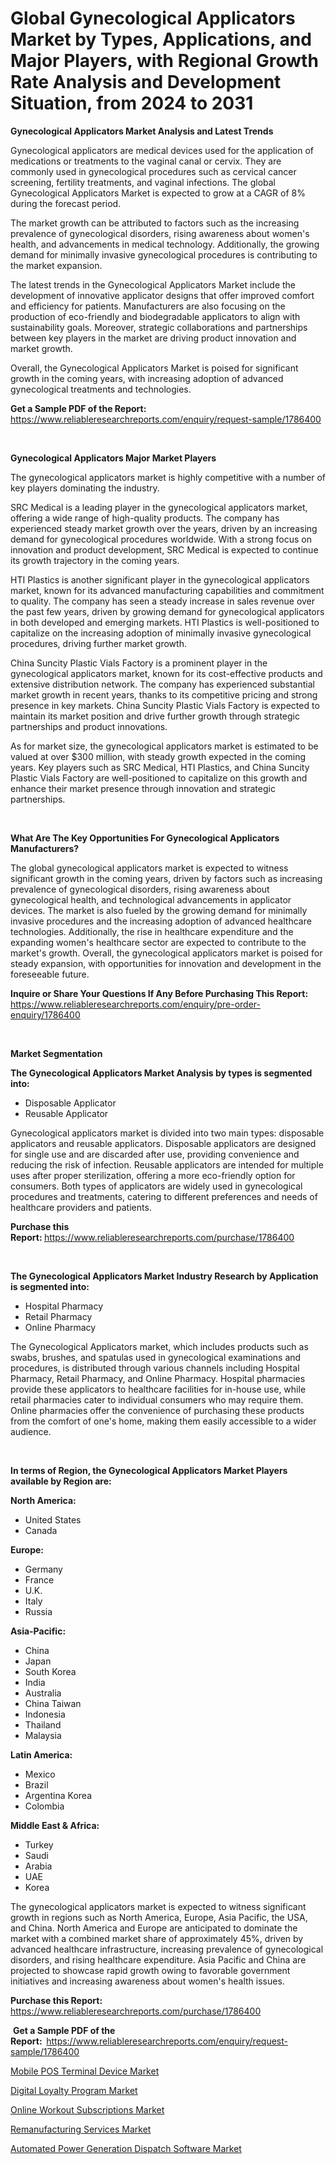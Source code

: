 <p><h1>Global Gynecological Applicators Market by Types, Applications, and Major Players, with Regional Growth Rate Analysis and Development Situation, from 2024 to 2031</h1></p><p><strong>Gynecological Applicators Market Analysis and Latest Trends</strong></p>
<p><p>Gynecological applicators are medical devices used for the application of medications or treatments to the vaginal canal or cervix. They are commonly used in gynecological procedures such as cervical cancer screening, fertility treatments, and vaginal infections. The global Gynecological Applicators Market is expected to grow at a CAGR of 8% during the forecast period. </p><p>The market growth can be attributed to factors such as the increasing prevalence of gynecological disorders, rising awareness about women's health, and advancements in medical technology. Additionally, the growing demand for minimally invasive gynecological procedures is contributing to the market expansion.</p><p>The latest trends in the Gynecological Applicators Market include the development of innovative applicator designs that offer improved comfort and efficiency for patients. Manufacturers are also focusing on the production of eco-friendly and biodegradable applicators to align with sustainability goals. Moreover, strategic collaborations and partnerships between key players in the market are driving product innovation and market growth.</p><p>Overall, the Gynecological Applicators Market is poised for significant growth in the coming years, with increasing adoption of advanced gynecological treatments and technologies.</p></p>
<p><strong>Get a Sample PDF of the Report:&nbsp;</strong> <a href="https://www.reliableresearchreports.com/enquiry/request-sample/1786400">https://www.reliableresearchreports.com/enquiry/request-sample/1786400</a></p>
<p>&nbsp;</p>
<p><strong>Gynecological Applicators Major Market Players</strong></p>
<p><p>The gynecological applicators market is highly competitive with a number of key players dominating the industry. </p><p>SRC Medical is a leading player in the gynecological applicators market, offering a wide range of high-quality products. The company has experienced steady market growth over the years, driven by an increasing demand for gynecological procedures worldwide. With a strong focus on innovation and product development, SRC Medical is expected to continue its growth trajectory in the coming years.</p><p>HTI Plastics is another significant player in the gynecological applicators market, known for its advanced manufacturing capabilities and commitment to quality. The company has seen a steady increase in sales revenue over the past few years, driven by growing demand for gynecological applicators in both developed and emerging markets. HTI Plastics is well-positioned to capitalize on the increasing adoption of minimally invasive gynecological procedures, driving further market growth.</p><p>China Suncity Plastic Vials Factory is a prominent player in the gynecological applicators market, known for its cost-effective products and extensive distribution network. The company has experienced substantial market growth in recent years, thanks to its competitive pricing and strong presence in key markets. China Suncity Plastic Vials Factory is expected to maintain its market position and drive further growth through strategic partnerships and product innovations.</p><p>As for market size, the gynecological applicators market is estimated to be valued at over $300 million, with steady growth expected in the coming years. Key players such as SRC Medical, HTI Plastics, and China Suncity Plastic Vials Factory are well-positioned to capitalize on this growth and enhance their market presence through innovation and strategic partnerships.</p></p>
<p>&nbsp;</p>
<p><strong>What Are The Key Opportunities For Gynecological Applicators Manufacturers?</strong></p>
<p><p>The global gynecological applicators market is expected to witness significant growth in the coming years, driven by factors such as increasing prevalence of gynecological disorders, rising awareness about gynecological health, and technological advancements in applicator devices. The market is also fueled by the growing demand for minimally invasive procedures and the increasing adoption of advanced healthcare technologies. Additionally, the rise in healthcare expenditure and the expanding women's healthcare sector are expected to contribute to the market's growth. Overall, the gynecological applicators market is poised for steady expansion, with opportunities for innovation and development in the foreseeable future.</p></p>
<p><strong>Inquire or Share Your Questions If Any Before Purchasing This Report:</strong> <a href="https://www.reliableresearchreports.com/enquiry/pre-order-enquiry/1786400">https://www.reliableresearchreports.com/enquiry/pre-order-enquiry/1786400</a></p>
<p>&nbsp;</p>
<p><strong>Market Segmentation</strong></p>
<p><strong>The Gynecological Applicators Market Analysis by types is segmented into:</strong></p>
<p><ul><li>Disposable Applicator</li><li>Reusable Applicator</li></ul></p>
<p><p>Gynecological applicators market is divided into two main types: disposable applicators and reusable applicators. Disposable applicators are designed for single use and are discarded after use, providing convenience and reducing the risk of infection. Reusable applicators are intended for multiple uses after proper sterilization, offering a more eco-friendly option for consumers. Both types of applicators are widely used in gynecological procedures and treatments, catering to different preferences and needs of healthcare providers and patients.</p></p>
<p><strong>Purchase this Report:&nbsp;</strong><a href="https://www.reliableresearchreports.com/purchase/1786400">https://www.reliableresearchreports.com/purchase/1786400</a></p>
<p>&nbsp;</p>
<p><strong>The Gynecological Applicators Market Industry Research by Application is segmented into:</strong></p>
<p><ul><li>Hospital Pharmacy</li><li>Retail Pharmacy</li><li>Online Pharmacy</li></ul></p>
<p><p>The Gynecological Applicators market, which includes products such as swabs, brushes, and spatulas used in gynecological examinations and procedures, is distributed through various channels including Hospital Pharmacy, Retail Pharmacy, and Online Pharmacy. Hospital pharmacies provide these applicators to healthcare facilities for in-house use, while retail pharmacies cater to individual consumers who may require them. Online pharmacies offer the convenience of purchasing these products from the comfort of one's home, making them easily accessible to a wider audience.</p></p>
<p>&nbsp;</p>
<p><strong>In terms of Region, the Gynecological Applicators Market Players available by Region are:</strong></p>
<p>
    <p> <strong> North America: </strong>
        <ul>
            <li>United States</li>
            <li>Canada</li>
        </ul>
        </p> 
    <p> <strong> Europe: </strong>
        <ul>
            <li>Germany</li>
            <li>France</li>
            <li>U.K.</li>
            <li>Italy</li>
            <li>Russia</li>
        </ul>
        </p> 
    <p> <strong> Asia-Pacific: </strong>
        <ul>
            <li>China</li>
            <li>Japan</li>
            <li>South Korea</li>
            <li>India</li>
            <li>Australia</li>
            <li>China Taiwan</li>
            <li>Indonesia</li>
            <li>Thailand</li>
            <li>Malaysia</li>
        </ul>
        </p> 
    <p> <strong> Latin America: </strong>
        <ul>
            <li>Mexico</li>
            <li>Brazil</li>
            <li>Argentina Korea</li>
            <li>Colombia</li>
        </ul>
        </p> 
    <p> <strong> Middle East & Africa: </strong>
        <ul>
            <li>Turkey</li>
            <li>Saudi</li>
            <li>Arabia</li>
            <li>UAE</li>
            <li>Korea</li>
        </ul>
    </p>
    </p>
<p><p>The gynecological applicators market is expected to witness significant growth in regions such as North America, Europe, Asia Pacific, the USA, and China. North America and Europe are anticipated to dominate the market with a combined market share of approximately 45%, driven by advanced healthcare infrastructure, increasing prevalence of gynecological disorders, and rising healthcare expenditure. Asia Pacific and China are projected to showcase rapid growth owing to favorable government initiatives and increasing awareness about women's health issues.</p></p>
<p><strong>Purchase this Report: </strong><a href="https://www.reliableresearchreports.com/purchase/1786400">https://www.reliableresearchreports.com/purchase/1786400</a></p>
<p>&nbsp;<strong>Get a Sample PDF of the Report:&nbsp;&nbsp;</strong><a href="https://www.reliableresearchreports.com/enquiry/request-sample/1786400">https://www.reliableresearchreports.com/enquiry/request-sample/1786400</a></p>
<p><strong></strong></p>
<p><p><a href="https://github.com/moyahfrancoestellec51j635wcx/Market-Research-Report-List-1/blob/main/mobile-pos-terminal-device-market.md">Mobile POS Terminal Device Market</a></p><p><a href="https://medium.com/@stevengarcia756/digital-loyalty-program-market-analysis-its-cagr-market-segmentation-and-global-industry-overview-ef3d2ec181f3">Digital Loyalty Program Market</a></p><p><a href="https://medium.com/@stevengarcia756/online-workout-subscriptions-market-furnishes-information-on-market-share-market-trends-and-723692ea4a1b">Online Workout Subscriptions Market</a></p><p><a href="https://medium.com/@stevengarcia756/remanufacturing-services-market-furnishes-information-on-market-share-market-trends-and-market-896333eebbb2">Remanufacturing Services Market</a></p><p><a href="https://medium.com/@stevengarcia756/automated-power-generation-dispatch-software-market-furnishes-information-on-market-share-market-95abea2fbd3a">Automated Power Generation Dispatch Software Market</a></p></p>